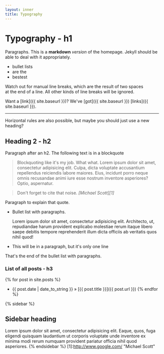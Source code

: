 ```yaml
---
layout: inner
title: Typography
---
```


# Typography - h1

Paragraphs. This is a **markdown** *version* of the homepage. Jekyll should be able to deal with it appropriately.

- bullet lists
- are the
- bestest

Watch out for manual line breaks, which are the result of two spaces  
at the end of a line.
All other kinds of line breaks will be ignored.

Want a [link]({{ site.baseurl }})? We've [got]({{ site.baseurl }}) [links]({{ site.baseurl }}).

---

Horizontal rules are also possible, but maybe you should just use a new heading?

## Heading 2 - h2

Paragraph after an h2. The following text is in a blockquote

> Blockquoting like it's my job. What what. Lorem ipsum dolor sit amet, consectetur adipisicing elit. Culpa, dicta voluptate accusantium repellendus reiciendis labore maiores. Eius, incidunt porro neque omnis recusandae animi iure esse nostrum inventore asperiores? Optio, aspernatur.

> Don't forget to cite that noise. <cite>[Michael Scott][1]</cite>

Paragraph to explain that quote.

- Bullet list with paragraphs.

    Lorem ipsum dolor sit amet, consectetur adipisicing elit. Architecto, ut, repudiandae harum provident explicabo molestiae rerum itaque libero saepe debitis tempore reprehenderit illum dicta officiis ab veritatis quos nihil quod!

- This will be in a paragraph, but it's only one line

That's the end of the bullet list with paragraphs.

### List of all posts - h3
{% for post in site.posts %}
- {{ post.date | date_to_string }} &raquo; [{{ post.title }}]({{ post.url }})
{% endfor %}


{% sidebar %}
## Sidebar heading

Lorem ipsum dolor sit amet, consectetur adipisicing elit. Eaque, quos, fuga eligendi quisquam laudantium ut corporis voluptate unde inventore ex minima modi rerum numquam provident pariatur officia nihil quod asperiores.
{% endsidebar %}
[1]:http://www.google.com/ "Michael Scott" 
